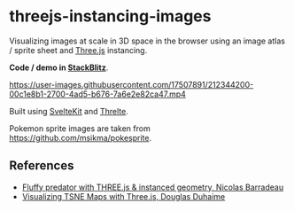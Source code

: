 # threejs-instancing-images
Visualizing images at scale in 3D space in the browser using an image atlas / sprite sheet and [Three.js](https://threejs.org/) instancing.

**Code / demo in [StackBlitz](https://stackblitz.com/edit/sveltejs-kit-template-default-prhed9?file=README.md)**.

https://user-images.githubusercontent.com/17507891/212344200-00c1e8b1-2700-4ad5-b676-7a6e2e82ca47.mp4

Built using [SvelteKit](https://kit.svelte.dev/) and [Threlte](https://threlte.xyz/).

Pokemon sprite images are taken from https://github.com/msikma/pokesprite.

## References
- [Fluffy predator with THREE.js & instanced geometry, Nicolas Barradeau](http://barradeau.com/blog/?p=1109)
- [Visualizing TSNE Maps with Three.js, Douglas Duhaime](https://douglasduhaime.com/posts/visualizing-tsne-maps-with-three-js.html)
